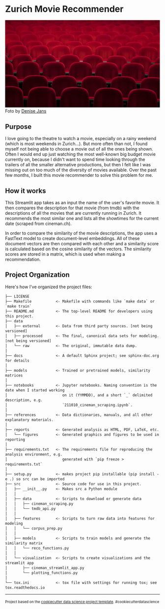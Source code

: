 Zurich Movie Recommender
==============================

![](reports/theatre_seats.jpg)
Foto by [Denise Jans](https://unsplash.com/@dmjdenise)

Purpose
---------
I love going to the theatre to watch a movie, especially on a rainy weekend (which is most weekends in Zurich...). But more often than not, I found myself not being able to choose a movie out of all the ones being shown. Often I would end up just watching the most well-known big budget movie currently on, because I didn't want to spend time looking through the trailers of all the smaller alternative productions, but then I felt like I was missing out on too much of the diversity of movies available. Over the past few months, I built this movie recommender to solve this problem for me.

How it works
----------
This Streamlit app takes as an input the name of the user's favorite movie. It then compares the description for that movie (from tmdb) with the descriptions of all the movies that are currently running in Zurich. It recommends the most similar one and lists all the showtimes for the current date (scraped from cineman.ch).

In order to compare the similarity of the movie descriptions, the app uses a FastText model to create document-level embeddings. All of these document vectors are then compared with each other and a similarity score is calculated based on the cosine similarity of the vectors. The similarity scores are stored in a matrix, which is used when making a recommendation.

Project Organization
------------
Here's how I've organized the project files:

    ├── LICENSE
    ├── Makefile           <- Makefile with commands like `make data` or `make train`
    ├── README.md          <- The top-level README for developers using this project.
    ├── data
    │   ├── external       <- Data from third party sources. [not being versioned]
    │   ├── processed      <- The final, canonical data sets for modeling. [not being versioned]
    │   └── raw            <- The original, immutable data dump.
    │
    ├── docs               <- A default Sphinx project; see sphinx-doc.org for details
    │
    ├── models             <- Trained or pretrained models, similarity matrices
    │
    ├── notebooks          <- Jupyter notebooks. Naming convention is the date when I started working 
    │                         on it (YYMMDD), and a short `_` delimited description, e.g.
    │                         `211010_cineman_scraping.ipynb`.
    │
    ├── references         <- Data dictionaries, manuals, and all other explanatory materials.
    │
    ├── reports            <- Generated analysis as HTML, PDF, LaTeX, etc.
    │   └── figures        <- Generated graphics and figures to be used in reporting
    │
    ├── requirements.txt   <- The requirements file for reproducing the analysis environment, e.g.
    │                         generated with `pip freeze > requirements.txt`
    │
    ├── setup.py           <- makes project pip installable (pip install -e .) so src can be imported
    ├── src                <- Source code for use in this project.
    │   ├── __init__.py    <- Makes src a Python module
    │   │
    │   ├── data           <- Scripts to download or generate data
    │   │   ├── cineman_scraping.py
    │   │   └── tmdb_api.py
    │   │
    │   ├── features       <- Scripts to turn raw data into features for modeling
    │   │   └── corpus_prep.py
    │   │
    │   ├── models         <- Scripts to train models and generate the similarity matrix
    │   │   └── reco_functions.py
    │   │
    │   └── visualization  <- Scripts to create visualizations and the streamlit app
    │       ├── cineman_streamlit_app.py
    │       └── plotting_functions.py
    │
    └── tox.ini            <- tox file with settings for running tox; see tox.readthedocs.io


--------

<p><small>Project based on the <a target="_blank" href="https://drivendata.github.io/cookiecutter-data-science/">cookiecutter data science project template</a>. #cookiecutterdatascience</small></p>
